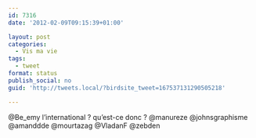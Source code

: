 ```yaml
---
id: 7316
date: '2012-02-09T09:15:39+01:00'

layout: post
categories:
  - Vis ma vie
tags:
  - tweet
format: status
publish_social: no
guid: 'http://tweets.local/?birdsite_tweet=167537131290505218'

---
```


@Be\_emy l’international ? qu’est-ce donc ? @manureze @johnsgraphisme @amanddde @mourtazag @VladanF @zebden